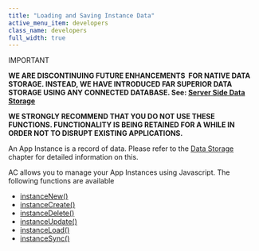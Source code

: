 ```yaml
---
title: "Loading and Saving Instance Data"
active_menu_item: developers
class_name: developers
full_width: true
---
```



IMPORTANT

**WE ARE DISCONTINUING FUTURE ENHANCEMENTS  FOR NATIVE DATA STORAGE. INSTEAD, WE HAVE INTRODUCED FAR SUPERIOR DATA STORAGE USING ANY CONNECTED DATABASE. See: [Server Side Data Storage](/developers/user-guide/product-guide/data-storage/server-side-data-storage/)**

**WE STRONGLY RECOMMEND THAT YOU DO NOT USE THESE FUNCTIONS. FUNCTIONALITY IS BEING RETAINED FOR A WHILE IN ORDER NOT TO DISRUPT EXISTING APPLICATIONS.**

An App Instance is a record of data. Please refer to the [Data Storage](/developers/user-guide/product-guide/advanced-features/data-storage-management/) chapter for detailed information on this.

AC allows you to manage your App Instances using Javascript. The following functions are available

 - [instanceNew()](/developers/user-guide/scripting-apis/client-api/instance-data-functions/instancenew)
 - [instanceCreate()](/developers/user-guide/scripting-apis/client-api/instance-data-functions/instancecreate)
 - [instanceDelete()](/developers/user-guide/scripting-apis/client-api/instance-data-functions/instancedelete)
 - [instanceUpdate()](/developers/user-guide/scripting-apis/client-api/instance-data-functions/instancesave)
 - [instanceLoad()](/developers/user-guide/scripting-apis/client-api/instance-data-functions/instanceload)
 - [instanceSync()](/developers/user-guide/scripting-apis/client-api/instance-data-functions/instancesync)

     
     
   


